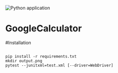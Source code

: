 ![Python application](https://github.com/omoskovko/GoogleCalculator/workflows/Python%20application/badge.svg)

# GoogleCalculator
#Installation
```

pip install -r requirements.txt
mkdir output.png
pytest --junitxml=test.xml [--driver=WebDriver]
```
